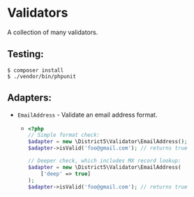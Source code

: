 Validators
==========

A collection of many validators.

Testing:
--------

```
$ composer install
$ ./vendor/bin/phpunit
```

Adapters:
---------

* `EmailAddress` - Validate an email address format.
    * ```php
      <?php
      // Simple format check:
      $adapter = new \District5\Validator\EmailAddress();
      $adapter->isValid('foo@gmail.com'); // returns true
      
      // Deeper check, which includes MX record lookup:
      $adapter = new \District5\Validator\EmailAddress(
          ['deep' => true]
      );
      $adapter->isValid('foo@gmail.com'); // returns true
      ```
